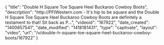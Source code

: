 {
    "title": "Double H Square Toe Square Heel Buckaroo Cowboy Boots",
    "description": "http:\/\/PFIWestern.com - It's hip to be square and the Double H Square Toe Square Heel Buckaroo Cowboy Boots are definitely a testament to that! Sit back as P...",
    "videoid": "167922",
    "date_created": "1400657541",
    "date_modified": "1418181431",
    "type": "captivate",
    "layout": "video",
    "url": "\/v\/double-h-square-toe-square-heel-buckaroo-cowboy-boots\/167922"
}
